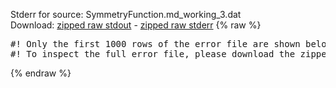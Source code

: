 Stderr for source:  SymmetryFunction.md_working_3.dat   
Download: [zipped raw stdout](SymmetryFunction.md_working_3.dat.plumed_master.stdout.txt.zip) - [zipped raw stderr](SymmetryFunction.md_working_3.dat.plumed_master.stderr.txt.zip) 
{% raw %}
<pre>
#! Only the first 1000 rows of the error file are shown below
#! To inspect the full error file, please download the zipped raw stderr file above
</pre>
{% endraw %}
